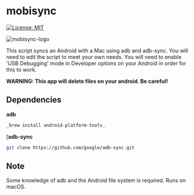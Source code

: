 # mobisync

[![License: MIT](https://img.shields.io/badge/License-MIT-red.svg)](https://opensource.org/licenses/MIT)

![mobisync-logo](https://gugulet.hu/site/wp-content/uploads/mobisync-logo-1200x600-1.png)

This script syncs an Android with a Mac using adb and adb-sync. You will need to edit the script to meet your own needs. You will need to enable 'USB Debugging' mode in Developer options on your Android in order for this to work.

**WARNING: This app will delete files on your android. Be careful!**

## Dependencies

**adb**

```bash
_brew install android-platform-tools_
```

[**adb-sync**

```bash
git clone https://github.com/google/adb-sync.git
```

## Note

Some knowledge of adb and the Android file system is required. Runs on macOS.

